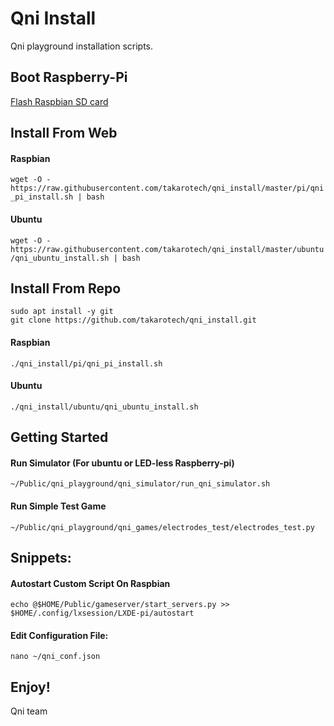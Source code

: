 # Qni Install
Qni playground installation scripts.

## Boot Raspberry-Pi
[Flash Raspbian SD card](pi)

## Install From Web
#### Raspbian
```wget -O - https://raw.githubusercontent.com/takarotech/qni_install/master/pi/qni_pi_install.sh | bash```
#### Ubuntu
```wget -O - https://raw.githubusercontent.com/takarotech/qni_install/master/ubuntu/qni_ubuntu_install.sh | bash```

## Install From Repo
```
sudo apt install -y git
git clone https://github.com/takarotech/qni_install.git
```
#### Raspbian
```./qni_install/pi/qni_pi_install.sh```
#### Ubuntu
```./qni_install/ubuntu/qni_ubuntu_install.sh```

## Getting Started
#### Run Simulator (For ubuntu or LED-less Raspberry-pi)
```~/Public/qni_playground/qni_simulator/run_qni_simulator.sh```
#### Run Simple Test Game
```~/Public/qni_playground/qni_games/electrodes_test/electrodes_test.py```

## Snippets:
#### Autostart Custom Script On Raspbian
```echo @$HOME/Public/gameserver/start_servers.py >> $HOME/.config/lxsession/LXDE-pi/autostart```
#### Edit Configuration File:
```nano ~/qni_conf.json```

## Enjoy!
Qni team
